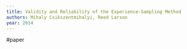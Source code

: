 ```yaml
---
title: Validity and Reliability of the Experience-Sampling Method
authors: Mihaly Csikszentmihalyi, Reed Larson
year: 2014
---
```

#paper


